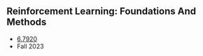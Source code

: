 ## Reinforcement Learning: Foundations And Methods

- [6.7920](https://web.mit.edu/6.7920/www/index.html)  
- Fall 2023  



